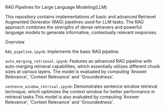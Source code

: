 RAG Pipelines for Large Language Modeling(LLM)

This repository contains implementations of basic and advanced Retrievel Augmented Generator (RAG) pipelines used for LLM tasks. The RAG approach combines the strengths of dense retrievers and powerful language models to generate informative, contextually relevant responses.

Overview

`RAG_pipeline.ipynb`: Implements the basic RAG pipeline.

`auto_merging_retrieval.ipynb`: Features an advanced RAG pipeline with auto-merging retrieval capabilities, which essentially utilizes different chunk sizes at various layers. The model is evaluated by computing 'Answer Relevance', 'Context Relevance' and 'Groundedness'. 

`sentence_window_retrival.ipynb`: Demonstrates sentence window retrieval technique, which optimizes the context window for better performance in retrieval tasks.This model is also evaluated by computing 'Answer Relevance', 'Context Relevance' and 'Groundedness'.